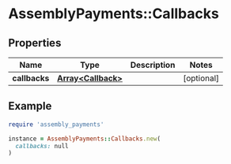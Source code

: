 # AssemblyPayments::Callbacks

## Properties

| Name | Type | Description | Notes |
| ---- | ---- | ----------- | ----- |
| **callbacks** | [**Array&lt;Callback&gt;**](Callback.md) |  | [optional] |

## Example

```ruby
require 'assembly_payments'

instance = AssemblyPayments::Callbacks.new(
  callbacks: null
)
```

